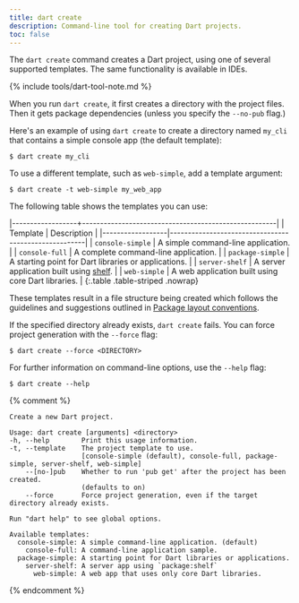 ```yaml
---
title: dart create
description: Command-line tool for creating Dart projects.
toc: false
---
```


The `dart create` command creates a Dart project,
using one of several supported templates.
The same functionality is available in IDEs.

{% include tools/dart-tool-note.md %}

When you run `dart create`, it first creates a directory with the project files. 
Then it gets package dependencies (unless you specify the `--no-pub` flag.) 

Here's an example of using `dart create` to create a directory named `my_cli` 
that contains a simple console app (the default template):

```terminal
$ dart create my_cli
```

To use a different template, such as `web-simple`, add a template argument:

```terminal
$ dart create -t web-simple my_web_app
```

The following table shows the templates you can use:

|------------------+------------------------------------------------------|
| Template         | Description                                          |
|------------------|------------------------------------------------------|
| `console-simple` | A simple command-line application.                   |
| `console-full`   | A complete command-line application.                 |
| `package-simple` | A starting point for Dart libraries or applications. |
| `server-shelf`   | A server application built using [shelf][].          |
| `web-simple`     | A web application built using core Dart libraries.   |
{:.table .table-striped .nowrap}

[shelf]: {{site.pub-pkg}}/shelf

These templates result in a file structure being created
which follows the guidelines and suggestions
outlined in [Package layout conventions](/tools/pub/package-layout).

If the specified directory already exists, `dart create` fails. 
You can force project generation with the `--force` flag:

```terminal
$ dart create --force <DIRECTORY>
```

For further information on command-line options, use the `--help` flag:

```terminal
$ dart create --help
```

{% comment %}
```
Create a new Dart project.

Usage: dart create [arguments] <directory>
-h, --help        Print this usage information.
-t, --template    The project template to use.
                  [console-simple (default), console-full, package-simple, server-shelf, web-simple]
    --[no-]pub    Whether to run 'pub get' after the project has been created.
                  (defaults to on)
    --force       Force project generation, even if the target directory already exists.

Run "dart help" to see global options.

Available templates:
  console-simple: A simple command-line application. (default)
    console-full: A command-line application sample.
  package-simple: A starting point for Dart libraries or applications.
    server-shelf: A server app using `package:shelf`
      web-simple: A web app that uses only core Dart libraries.

```
{% endcomment %}
